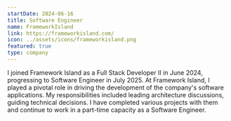 ```yaml
---
startDate: 2024-06-16
title: Software Engineer
name: FrameworkIsland
link: https://frameworkisland.com/
icon: ../assets/icons/frameworkisland.png
featured: true
type: company
---
```


I joined Framework Island as a Full Stack Developer II in June 2024, progressing to Software Engineer in July 2025. At Framework Island, I played a pivotal role in driving the development of the company's software applications. My responsibilities included leading architecture discussions, guiding technical decisions. I have completed various projects with them and continue to work in a part-time capacity as a Software Engineer.
